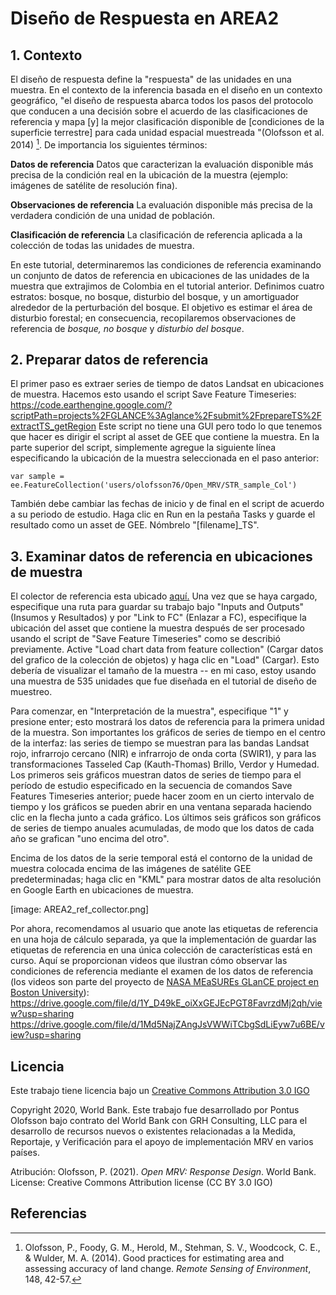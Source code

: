 # Diseño de Respuesta en AREA2 

## 1. Contexto
El diseño de respuesta define la "respuesta" de las unidades en una muestra. En el contexto de la inferencia basada en el diseño en un contexto geográfico, "el diseño de respuesta abarca todos los pasos del protocolo que conducen a una decisión sobre el acuerdo de las clasificaciones de referencia y mapa [y] la mejor clasificación disponible de [condiciones de la superficie terrestre] para cada unidad espacial muestreada "(Olofsson et al. 2014) [^ fn1]. De importancia los siguientes términos:

**Datos de referencia**
Datos que caracterizan la evaluación disponible más precisa de la condición real en la ubicación de la muestra (ejemplo: imágenes de satélite de resolución fina).

**Observaciones de referencia**
La evaluación disponible más precisa de la verdadera condición de una unidad de población.

**Clasificación de referencia**
La clasificación de referencia aplicada a la colección de todas las unidades de muestra.

En este tutorial, determinaremos las condiciones de referencia examinando un conjunto de datos de referencia en ubicaciones de las unidades de la muestra que extrajimos de Colombia en el tutorial anterior. Definimos cuatro estratos: bosque, no bosque, disturbio del bosque, y un amortiguador alrededor de la perturbación del bosque. El objetivo es estimar el área de disturbio forestal; en consecuencia, recopilaremos observaciones de referencia de *bosque, no bosque* y *disturbio del bosque*.

## 2. Preparar datos de referencia
El primer paso es extraer series de tiempo de datos Landsat en ubicaciones de muestra. Hacemos esto usando el script Save Feature Timeseries: https://code.earthengine.google.com/?scriptPath=projects%2FGLANCE%3Aglance%2Fsubmit%2FprepareTS%2FextractTS_getRegion Este script no tiene una GUI pero todo lo que tenemos que hacer es dirigir el script al asset de GEE que contiene la muestra. En la parte superior del script, simplemente agregue la siguiente línea especificando la ubicación de la muestra seleccionada en el paso anterior:
 ```
 var sample = ee.FeatureCollection('users/olofsson76/Open_MRV/STR_sample_Col')
 ```
 También debe cambiar las fechas de inicio y de final en el script de acuerdo a su periodo de estudio. Haga clic en Run en la pestaña Tasks y guarde el resultado como un asset de GEE. Nómbrelo "[filename]_TS".


## 3. Examinar datos de referencia en ubicaciones de muestra

El colector de referencia esta ubicado [aquí.](https://code.earthengine.google.com/09964c3fbb9a7d9f8530ee687be8bb90) Una vez que se haya cargado, especifique una ruta para guardar su trabajo bajo "Inputs and Outputs" (Insumos y Resultados) y por "Link to FC" (Enlazar a FC), especifique la ubicación del asset que contiene la muestra después de ser procesado usando el script de "Save Feature Timeseries" como se describió previamente. Active "Load chart data from feature collection" (Cargar datos del grafico de la colección de objetos) y haga clic en "Load" (Cargar). Esto debería de visualizar el tamaño de la muestra -- en mi caso, estoy usando una muestra de 535 unidades que fue diseñada en el tutorial de diseño de muestreo. 

Para comenzar, en "Interpretación de la muestra", especifique "1" y presione enter; esto mostrará los datos de referencia para la primera unidad de la muestra. Son importantes los gráficos de series de tiempo en el centro de la interfaz: las series de tiempo se muestran para las bandas Landsat rojo, infrarrojo cercano (NIR) e infrarrojo de onda corta (SWIR1), y para las transformaciones Tasseled Cap (Kauth-Thomas) Brillo, Verdor y Humedad. Los primeros seis gráficos muestran datos de series de tiempo para el período de estudio especificado en la secuencia de comandos Save Features Timeseries anterior; puede hacer zoom en un cierto intervalo de tiempo y los gráficos se pueden abrir en una ventana separada haciendo clic en la flecha junto a cada gráfico. Los últimos seis gráficos son gráficos de series de tiempo anuales acumuladas, de modo que los datos de cada año se grafican "uno encima del otro". 

Encima de los datos de la serie temporal está el contorno de la unidad de muestra colocada encima de las imágenes de satélite GEE predeterminadas; haga clic en "KML" para mostrar datos de alta resolución en Google Earth en ubicaciones de muestra.

 [image: AREA2_ref_collector.png]

Por ahora, recomendamos al usuario que anote las etiquetas de referencia en una hoja de cálculo separada, ya que la implementación de guardar las etiquetas de referencia en una única colección de características está en curso. Aquí se proporcionan videos que ilustran cómo observar las condiciones de referencia mediante el examen de los datos de referencia (los videos son parte del proyecto de [NASA MEaSUREs GLanCE project en Boston University](http://sites.bu.edu/measures/)):  
https://drive.google.com/file/d/1Y_D49kE_oiXxGEJEcPGT8FavrzdMj2qh/view?usp=sharing
https://drive.google.com/file/d/1Md5NajZAngJsVWWiTCbgSdLiEyw7u6BE/view?usp=sharing

## Licencia
Este trabajo tiene licencia bajo un [Creative Commons Attribution 3.0 IGO](https://creativecommons.org/licenses/by/3.0/igo/) 

Copyright 2020, World Bank. Este trabajo fue desarrollado por Pontus Olofsson bajo contrato del World Bank con GRH Consulting, LLC para el desarrollo de recursos nuevos o existentes relacionadas a la Medida, Reportaje, y Verificación para el apoyo de implementación MRV en varios países. 

Atribución: Olofsson, P. (2021). *Open MRV: Response Design*. World Bank. License: Creative Commons Attribution license (CC BY 3.0 IGO)

## Referencias
[^fn1]: Olofsson, P., Foody, G. M., Herold, M., Stehman, S. V., Woodcock, C. E., & Wulder, M. A. (2014). Good practices for estimating area and assessing accuracy of land change. *Remote Sensing of Environment*, 148, 42-57.
